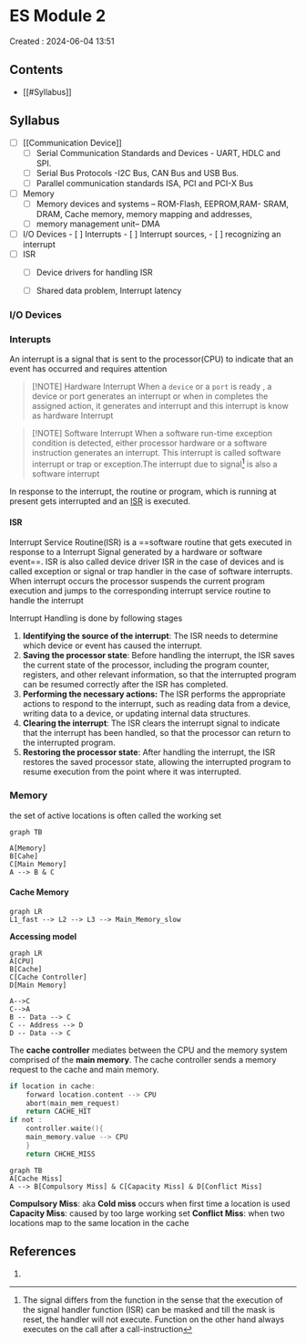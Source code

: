 # ES Module 2
Created : 2024-06-04 13:51


## Contents
- [[#Syllabus]]
## Syllabus
- [ ] [[Communication Device]]
	- [ ] Serial Communication Standards and Devices - UART, HDLC and SPI.
	- [ ] Serial Bus Protocols -I2C Bus, CAN Bus and USB Bus.
	- [ ] Parallel communication standards ISA, PCI and PCI-X Bus
- [ ] Memory
	- [ ] Memory devices and systems – ROM-Flash, EEPROM,RAM- SRAM, DRAM, Cache memory, memory mapping and addresses,
	- [ ] memory management unit– DMA
- [ ] I/O Devices
		- [ ] Interrupts
		- [ ] Interrupt sources,
		- [ ] recognizing an interrupt 
- [ ] ISR 
	- [ ] Device drivers for handling ISR
	- [ ] Shared data problem, Interrupt latency




### I/O Devices

### Interupts
An interrupt is a signal that is sent to the processor(CPU) to indicate that an event has occurred and requires attention


> [!NOTE] Hardware Interrupt
> When a `device` or a `port` is ready , a device or port generates an interrupt or when in completes the assigned action, it generates and interrupt and this interrupt is know as hardware Interrupt

> [!NOTE] Software Interrupt
> When a software run-time exception condition is detected, either processor hardware or a software instruction generates an interrupt. This interrupt is called software interrupt or trap or exception.The interrupt due to signal[^1] is also a software interrupt 

[^1]:The signal differs from the function in the sense that the execution of the signal handler function (ISR) can be masked and till the mask is reset, the handler will not execute. Function on the other hand always executes on the call after a call-instruction

In response to the interrupt, the routine or program, which is running at present gets interrupted and an [ISR](#isr) is executed.

#### ISR 
Interrupt Service Routine(ISR) is a ==software routine that gets executed in response to a Interrupt Signal  generated by a hardware or software event==. ISR is also called device driver ISR in the case of devices and is called exception or signal or trap handler in the case of software interrupts. When interrupt occurs the processor suspends the current program execution and jumps to the corresponding interrupt service routine to handle the interrupt 


Interrupt Handling is done by following stages

1. **Identifying the source of the interrupt**: The ISR needs to determine which device or event has caused the interrupt.
2. **Saving the processor state**: Before handling the interrupt, the ISR saves the current state of the processor, including the program counter, registers, and other relevant information, so that the interrupted program can be resumed correctly after the ISR has completed.
3. **Performing the necessary actions:** The ISR performs the appropriate actions to respond to the interrupt, such as reading data from a device, writing data to a device, or updating internal data structures.
4. **Clearing the interrupt**: The ISR clears the interrupt signal to indicate that the interrupt has been handled, so that the processor can return to the interrupted program.
5. **Restoring the processor state**: After handling the interrupt, the ISR restores the saved processor state, allowing the interrupted program to resume execution from the point where it was interrupted.





### Memory

the set of active locations is often called the working set
```mermaid
graph TB

A[Memory]
B[Cahe] 
C[Main Memory]
A --> B & C
```
#### Cache Memory 
```mermaid
graph LR
L1_fast --> L2 --> L3 --> Main_Memory_slow
```


**Accessing model**

```mermaid
graph LR
A[CPU]
B[Cache]
C[Cache Controller]
D[Main Memory]

A-->C 
C-->A
B -- Data --> C 
C -- Address --> D 
D -- Data --> C
```

The **cache controller** mediates between the CPU and the memory system comprised of the **main memory**. The cache controller sends a memory request to the cache and main memory. 
```c
if location in cache:
	forward location.content --> CPU 
	abort(main_mem_request)
	return CACHE_HIT
if not : 
	controller.waite(){
	main_memory.value --> CPU
	}
	return CHCHE_MISS
```


```mermaid
graph TB
A[Cache Miss]
A --> B[Compulsory Miss] & C[Capacity Miss] & D[Conflict Miss]

```
**Compulsory Miss**: aka **Cold miss** occurs when first time a location is used 
**Capacity Miss**: caused by too large working set
**Conflict Miss**: when two locations map to the same location in the cache




## References
1. 
